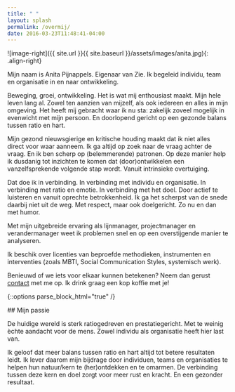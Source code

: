 ```yaml
---
title: " "
layout: splash
permalink: /overmij/
date: 2016-03-23T11:48:41-04:00
---
```




![image-right]({{ site.url }}{{ site.baseurl }}/assets/images/anita.jpg){: .align-right}

Mijn naam is Anita Pijnappels. Eigenaar van Zie. Ik begeleid individu,  team en organisatie in en naar ontwikkeling. 

Beweging, groei, ontwikkeling. Het is wat mij enthousiast maakt. Mijn hele leven lang al. Zowel ten aanzien van mijzelf,  als ook iedereen en alles in mijn omgeving. Het heeft mij gebracht waar ik nu sta: zakelijk zoveel mogelijk in evenwicht met mijn persoon. En doorlopend gericht op een gezonde balans tussen ratio en hart.

Mijn gezond nieuwsgierige en kritische houding maakt dat ik niet alles direct voor waar aanneem. Ik ga altijd op zoek naar de vraag achter de vraag. En ik ben scherp op (belemmerende) patronen. Op deze manier help ik dusdanig tot inzichten te komen dat (door)ontwikkelen een vanzelfsprekende volgende stap wordt. Vanuit intrinsieke overtuiging.

Dat doe ik in verbinding. In verbinding met individu en organisatie. In verbinding met ratio en emotie. In verbinding met het doel. Door actief te luisteren en vanuit oprechte betrokkenheid.  Ik ga het scherpst van de snede daarbij niet uit de weg. Met respect, maar ook doelgericht. Zo nu en dan met humor.

Met mijn uitgebreide ervaring als lijnmanager, projectmanager en verandermanager weet ik problemen snel en op een overstijgende manier te analyseren.

Ik beschik over licenties van beproefde methodieken, instrumenten en interventies (zoals MBTI, Social Communication Styles, systemisch werk).

Benieuwd of we iets voor elkaar kunnen betekenen? Neem dan gerust [contact](mailto:anita@zie-ontwikkeling.nl) met me op. Ik drink graag een kop koffie met je!



{::options parse_block_html="true" /}

<div class="kaderpassie">
## Mijn passie

De huidige wereld is sterk ratiogedreven en prestatiegericht. Met te weinig èchte aandacht voor de mens. Zowel individu als organisatie heeft hier last van. 

Ik geloof dat meer balans tussen ratio en hart altijd tot betere resultaten leidt. Ik lever daarom mijn bijdrage door individuen, teams en organisaties te helpen hun natuur/kern te (her)ontdekken en te omarmen. De verbinding tussen deze kern en doel zorgt voor meer rust en kracht. En een gezonder resultaat. 
</div>

